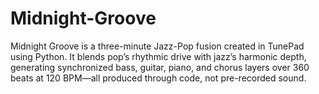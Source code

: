 # Midnight-Groove
Midnight Groove is a three-minute Jazz-Pop fusion created in TunePad using Python. It blends pop’s rhythmic drive with jazz’s harmonic depth, generating synchronized bass, guitar, piano, and chorus layers over 360 beats at 120 BPM—all produced through code, not pre-recorded sound.
